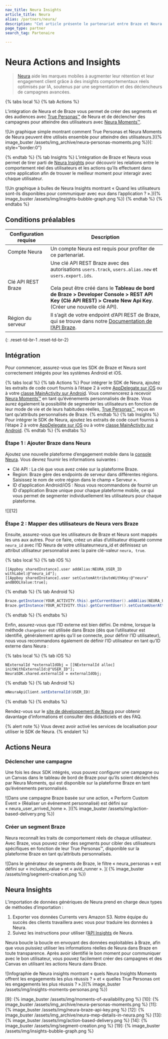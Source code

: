 ```yaml
---
nav_title: Neura Insights
article_title: Neura
alias: /partners/neura/
description: "Cet article présente le partenariat entre Braze et Neura Actions and Insights, une plateforme d’intelligence comportementale qui fournit aux marques mobiles les outils nécessaires pour stimuler l’engagement et la rétention des clients."
page_type: partner
search_tag: Partenaire

---
```


# Neura Actions and Insights

> [Neura][1] aide les marques mobiles à augmenter leur rétention et leur engagement client grâce à des insights comportementaux réels optimisés par IA, soutenus par une segmentation et des déclencheurs de campagnes avancées.

{% tabs local %}
{% tab Actions %}

L’intégration de Neura et de Braze vous permet de créer des segments et des audiences avec [True Personas™](https://dev.theneura.com/api-reference/persona/?ref=braze) de Neura et de déclencher des campagnes pour atteindre des utilisateurs avec [Neura Moments™](https://dev.theneura.com/api-reference/situations-and-moments/?ref=braze).

![Un graphique simple montrant comment True Personas et Neura Moments de Neura peuvent être utilisés ensemble pour atteindre des utilisateurs.]({% image_buster /assets/img_archive/neura-personas-moments.png %}){: style="border:0"}

{% endtab %}
{% tab Insights %}
L’intégration de Braze et Neura vous permet de tirer parti de [Neura Insights](https://www.theneura.com/neura-insights/?ref=braze) pour découvrir les relations entre le comportement réel des utilisateurs et les actions qu’ils effectuent dans votre application afin de trouver le meilleur moment pour interagir avec chaque utilisateur.

![Un graphique à bulles de Neura Insights montrant « Quand les utilisateurs sont-ils disponibles pour communiquer avec eux dans l’application ? ».]({% image_buster /assets/img/insights-bubble-graph.png %})
{% endtab %}
{% endtabs %}

## Conditions préalables

| Configuration requise | Description |
|---|---|
| Compte Neura | Un compte Neura est requis pour profiter de ce partenariat. |
| Clé API REST Braze | Une clé API REST Braze avec des autorisations `users.track`, `users.alias.new` et `users.export.ids`. <br><br> Cela peut être créé dans le **Tableau de bord de Braze > Developer Console > REST API Key (Clé API REST) > Create New Api Key**.  (Créer une nouvelle clé API).|
| Région du serveur | Il s’agit de votre endpoint d’API REST de Braze, qui se trouve dans notre [Documentation de l’API Braze]({{site.baseurl}}/api/basics/#endpoints). |
{: .reset-td-br-1 .reset-td-br-2}

## Intégration

Pour commencer, assurez-vous que les SDK de Braze et Neura sont correctement intégrés pour les systèmes Android et iOS. 

{% tabs local %}
{% tab Actions %}
Pour intégrer le SDK de Neura, ajoutez les extraits de code court fournis à l’étape 2 à votre [AppDelegate sur iOS](https://dev.theneura.com/tutorials/ios/?ref=braze) ou à votre [classe MainActivity sur Android](https://dev.theneura.com/tutorials/android/?ref=braze). Vous commencerez à recevoir [Neura Moments™](https://dev.theneura.com/api-reference/situations-and-moments/?ref=braze) en tant qu’événements personnalisés de Braze. Vous aurez également la possibilité de segmenter les utilisateurs en fonction de leur mode de vie et de leurs habitudes réelles, [True Personas™](https://dev.theneura.com/api-reference/persona/?ref=braze), reçus en tant qu’attributs personnalisés de Braze.
{% endtab %}
{% tab Insights %}
Pour intégrer le SDK de Neura, ajoutez les extraits de code court fournis à l’étape 2 à votre [AppDelegate sur iOS](https://dev.theneura.com/tutorials/ios/?ref=braze) ou à votre [classe MainActivity sur Android](https://dev.theneura.com/tutorials/android/?ref=braze). 
{% endtab %}
{% endtabs %}

### Étape 1 : Ajouter Braze dans Neura

Ajoutez une nouvelle plateforme d’engagement mobile dans la [console Neura][7]. Vous devrez fournir les informations suivantes :

- Clé API : La clé que vous avez créée sur la plateforme Braze.
- Region: Braze gère des endpoints de serveur dans différentes régions. Saisissez le nom de votre région dans le champ « Serveur ».
- ID d’application Android/iOS : Nous vous recommandons de fournir un ID d’application Braze unique pour chaque plateforme mobile, ce qui vous permet de segmenter individuellement les utilisateurs pour chaque plateforme.

![][12]

### Étape 2 : Mapper des utilisateurs de Neura vers Braze

Ensuite, assurez-vous que les utilisateurs de Braze et Neura sont mappés les uns aux autres. Pour ce faire, créez un alias d’utilisateur étiqueté comme `neura_id` avec l’ID Neura de votre utilisateurneura_id et définissez un attribut utilisateur personnalisé avec la paire clé-valeur `neura, true`.

{% tabs local %}
{% tab iOS %}
```objc
[[Appboy sharedInstance].user addAlias:NEURA_USER_ID withLabel:@"neura_id"];
[[Appboy sharedInstance].user setCustomAttributeWithKey:@"neura" andBOOLValue:true];
```
{% endtab %}
{% tab Android %}
```java
Braze.getInstance(YOUR_ACTIVITY.this).getCurrentUser().addAlias(NEURA_USER_ID, "neura_id");
Braze.getInstance(YOUR_ACTIVITY.this).getCurrentUser().setCustomUserAttribute("neura", true);
```
{% endtab %}
{% endtabs %}

Enfin, assurez-vous que l’ID externe est bien défini. De même, lorsque la méthode `changeUser` est utilisée dans Braze (dès que l’utilisateur est identifié, généralement après qu’il se connecte, pour définir l’ID utilisateur), nous vous recommandons également de définir l’ID utilisateur en tant qu’ID externe dans Neura :

{% tabs local %}
{% tab iOS %}
```objc
NExternalId *externalIdObj = [[NExternalId alloc] initWithExternalId:@"USER_ID"];
NeuraSDK.shared.externalId = externalIdObj;
```
{% endtab %}
{% tab Android %}
```java
mNeuraApiClient.setExternalId(USER_ID)
```
{% endtab %}
{% endtabs %}

Rendez-vous sur le [site de développement de Neura][8] pour obtenir davantage d’informations et consulter des didacticiels et des FAQ.

{% alert note %}
Vous devez avoir activé les services de localisation pour utiliser le SDK de Neura.
{% endalert %}

## Actions Neura

### Déclencher une campagne 

Une fois les deux SDK intégrés, vous pouvez configurer une campagne ou un Canvas dans le tableau de bord de Braze pour qu’ils soient déclenchés par Neura Moments, qui est disponible sur la plateforme Braze en tant qu’événements personnalisés.

![Dans une campagne Braze basée sur une action, « Perform Custom Event » (Réaliser un événement personnalisé) est défini sur « neura_user_arrived_home ». ]({% image_buster /assets/img/action-based-delivery.png %})

### Créer un segment Braze

Neura reconnaît les traits de comportement réels de chaque utilisateur. Avec Braze, vous pouvez créer des segments pour cibler des utilisateurs spécifiques en fonction de leur True Personas™, disponible sur la plateforme Braze en tant qu’attributs personnalisés.

![Dans le générateur de segments de Braze, le filtre « neura_personas » est défini sur « includes_value » et « avid_runner ». ]( {% image_buster /assets/img/segment-creation.png %})

## Neura Insights

L’importation de données génériques de Neura prend en charge deux types de méthodes d’importation :

1. Exporter vos données Currents vers Amazon S3. Notre équipe du succès des clients travaillera avec vous pour traduire les données à Neura.
2. Suivez les instructions pour utiliser l’[API Insights](https://dev.theneura.com/pages/how-to-use-engagement-api/?ref=braze) de Neura.

Neura boucle la boucle en envoyant des données exploitables à Braze, afin que vous puissiez utiliser les informations réelles de Neura dans Braze en toute transparence.
Après avoir identifié le bon moment pour communiquer avec le bon utilisateur, vous pouvez facilement créer des campagnes et des Canvas en utilisant les actions Neura dans Braze.

![Infographie de Neura insights montrant « quels Neura Insights Moments offrent les engagements les plus réussis ? » et « quelles True Personas ont les engagements les plus réussis ? ».]({% image_buster /assets/img/insights-moments-personas.png %})

[1]: https://www.theneura.com/
[2]: https://dev.theneura.com/api-reference/persona/?ref=braze
[3]: https://dev.theneura.com/api-reference/situations-and-moments/?ref=braze
[4]: {{site.baseurl}}/partners/insights/behavioral_analytics/neura_insights
[5]: https://dev.theneura.com/tutorials/ios/?ref=braze
[6]: https://dev.theneura.com/tutorials/android/?ref=braze
[7]: https://dev.theneura.com/console/
[8]: https://dev.theneura.com/?ref=braze
[9]: {% image_buster /assets/img/moments-of-availability.png %}
[10]: {% image_buster /assets/img_archive/neura-personas-moments.png %}
[11]: {% image_buster /assets/img/neura-braze-api-key.png %}
[12]: {% image_buster /assets/img_archive/neura-mep-details-in-neura.png %}
[13]: {% image_buster /assets/img/action-based-delivery.png %}
[14]: {% image_buster /assets/img/segment-creation.png %}
[19]: {% image_buster /assets/img/insights-bubble-graph.png %}